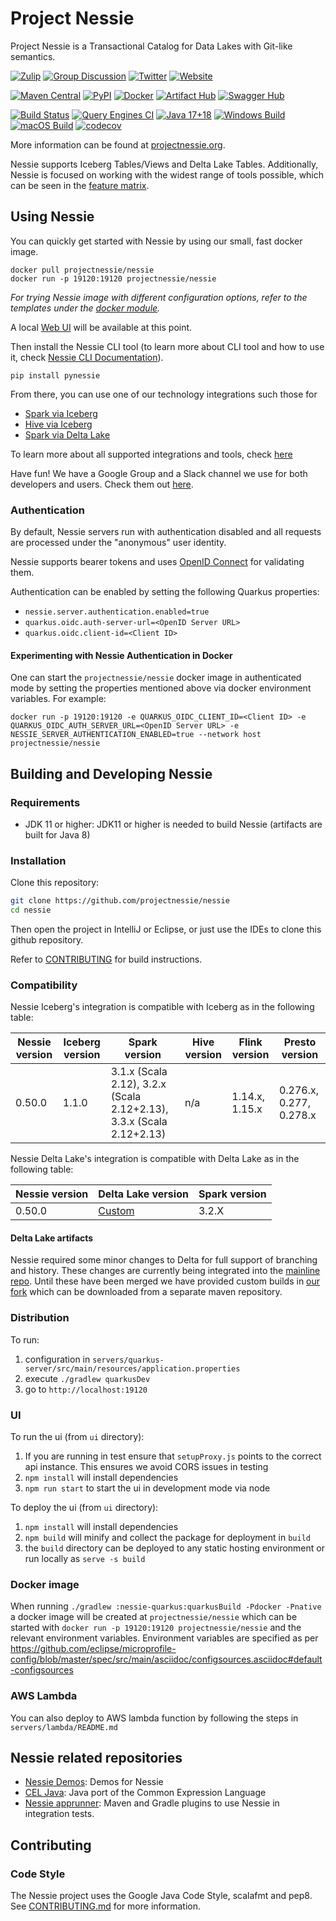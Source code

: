 # Project Nessie

Project Nessie is a Transactional Catalog for Data Lakes with Git-like semantics.

[![Zulip](https://img.shields.io/badge/Zulip-Chat-blue?color=3d4db3&logo=zulip&style=for-the-badge&logoColor=white)](https://project-nessie.zulipchat.com/)
[![Group Discussion](https://img.shields.io/badge/Discussion-Groups-blue.svg?color=3d4db3&logo=google&style=for-the-badge&logoColor=white)](https://groups.google.com/g/projectnessie)
[![Twitter](https://img.shields.io/badge/Twitter-Follow_Us-blue?color=3d4db3&logo=twitter&style=for-the-badge&logoColor=white)](https://twitter.com/projectnessie)
[![Website](https://img.shields.io/badge/https-projectnessie.org-blue?color=3d4db3&logo=firefox&style=for-the-badge&logoColor=white)](https://projectnessie.org/)

[![Maven Central](https://img.shields.io/maven-central/v/org.projectnessie/nessie?label=Maven%20Central&logo=apachemaven&color=3f6ec6&style=for-the-badge&logoColor=white)](https://search.maven.org/artifact/org.projectnessie/nessie)
[![PyPI](https://img.shields.io/pypi/v/pynessie.svg?label=PyPI&logo=python&color=3f6ec6&style=for-the-badge&logoColor=white)](https://pypi.python.org/pypi/pynessie)
[![Docker](https://img.shields.io/docker/v/projectnessie/nessie/latest?label=Docker&logo=docker&color=3f6ec6&style=for-the-badge&logoColor=white)](https://hub.docker.com/r/projectnessie/nessie)
[![Artifact Hub](https://img.shields.io/endpoint?url=https://artifacthub.io/badge/repository/nessie&color=3f6ec6&labelColor=&style=for-the-badge&logoColor=white)](https://artifacthub.io/packages/search?repo=nessie)
[![Swagger Hub](https://img.shields.io/badge/swagger%20hub-nessie-3f6ec6?style=for-the-badge&logo=swagger&link=https%3A%2F%2Fapp.swaggerhub.com%2Fapis%2Fprojectnessie%2Fnessie)](https://app.swaggerhub.com/apis/projectnessie/nessie)


[![Build Status](https://img.shields.io/github/actions/workflow/status/projectnessie/nessie/main.yml?label=Main%20CI&logo=Github&style=flat-square)](https://github.com/projectnessie/nessie/actions/workflows/main.yml)
[![Query Engines CI](https://img.shields.io/github/actions/workflow/status/projectnessie/query-engine-integration-tests/main.yml?label=Nessie%2FIceberg%20in-dev&logo=Github&style=flat-square)](https://github.com/projectnessie/query-engine-integration-tests/actions/workflows/main.yml)
[![Java 17+18](https://img.shields.io/github/actions/workflow/status/projectnessie/nessie/newer-java.yml?label=Java%2017%2B&logo=Github&style=flat-square)](https://github.com/projectnessie/nessie/actions/workflows/newer-java.yml)
[![Windows Build](https://img.shields.io/github/actions/workflow/status/projectnessie/nessie/ci-win.yml?label=Windows&logo=windows&style=flat-square)](https://github.com/projectnessie/nessie/actions/workflows/ci-win.yml)
[![macOS Build](https://img.shields.io/github/actions/workflow/status/projectnessie/nessie/ci-mac.yml?label=macOS&logo=apple&style=flat-square)](https://github.com/projectnessie/nessie/actions/workflows/ci-mac.yml)
[![codecov](https://img.shields.io/codecov/c/github/projectnessie/nessie?style=flat-square)](https://codecov.io/gh/projectnessie/nessie)

More information can be found at [projectnessie.org](https://projectnessie.org/).

Nessie supports Iceberg Tables/Views and Delta Lake Tables. Additionally, Nessie is focused on working with the widest range of tools possible, which can be seen in the [feature matrix](https://projectnessie.org/tools/#feature-matrix).

## Using Nessie

You can quickly get started with Nessie by using our small, fast docker image.

```
docker pull projectnessie/nessie
docker run -p 19120:19120 projectnessie/nessie
```
_For trying Nessie image with different configuration options, refer to the templates under the [docker module](./docker#readme)._<br>

A local [Web UI](https://projectnessie.org/tools/ui/) will be available at this point.

Then install the Nessie CLI tool (to learn more about CLI tool and how to use it, check [Nessie CLI Documentation](https://projectnessie.org/tools/cli/)).

```
pip install pynessie
```

From there, you can use one of our technology integrations such those for 

* [Spark via Iceberg](https://projectnessie.org/tools/iceberg/spark/)
* [Hive via Iceberg](https://projectnessie.org/tools/iceberg/hive/)
* [Spark via Delta Lake](https://projectnessie.org/tools/deltalake/spark/)

To learn more about all supported integrations and tools, check [here](https://projectnessie.org/tools/) 

Have fun! We have a Google Group and a Slack channel we use for both developers and 
users. Check them out [here](https://projectnessie.org/community/).

### Authentication

By default, Nessie servers run with authentication disabled and all requests are processed under the "anonymous"
user identity.

Nessie supports bearer tokens and uses [OpenID Connect](https://openid.net/connect/) for validating them.

Authentication can be enabled by setting the following Quarkus properties:
* `nessie.server.authentication.enabled=true`
* `quarkus.oidc.auth-server-url=<OpenID Server URL>`
* `quarkus.oidc.client-id=<Client ID>`

#### Experimenting with Nessie Authentication in Docker

One can start the `projectnessie/nessie` docker image in authenticated mode by setting
the properties mentioned above via docker environment variables. For example:

```
docker run -p 19120:19120 -e QUARKUS_OIDC_CLIENT_ID=<Client ID> -e QUARKUS_OIDC_AUTH_SERVER_URL=<OpenID Server URL> -e NESSIE_SERVER_AUTHENTICATION_ENABLED=true --network host projectnessie/nessie
```

## Building and Developing Nessie

### Requirements

- JDK 11 or higher: JDK11 or higher is needed to build Nessie (artifacts are built 
  for Java 8)

### Installation

Clone this repository:
```bash
git clone https://github.com/projectnessie/nessie
cd nessie
```

Then open the project in IntelliJ or Eclipse, or just use the IDEs to clone this github repository.

Refer to [CONTRIBUTING](./CONTRIBUTING.md) for build instructions.

### Compatibility

Nessie Iceberg's integration is compatible with Iceberg as in the following table:

| Nessie version | Iceberg version | Spark version                                                        | Hive version | Flink version  | Presto version          |
|----------------|-----------------|----------------------------------------------------------------------|--------------|----------------|-------------------------|
| 0.50.0         | 1.1.0           | 3.1.x (Scala 2.12), 3.2.x (Scala 2.12+2.13), 3.3.x (Scala 2.12+2.13) | n/a          | 1.14.x, 1.15.x | 0.276.x, 0.277, 0.278.x |

Nessie Delta Lake's integration is compatible with Delta Lake as in the following table:

| Nessie version | Delta Lake version              | Spark version | 
|----------------|---------------------------------|---------------|
| 0.50.0         | [Custom](#delta-lake-artifacts) | 3.2.X         |

#### Delta Lake artifacts

Nessie required some minor changes to Delta for full support of branching and history. These changes are currently being integrated into the [mainline repo](https://github.com/delta-io/delta). Until these have been merged we have provided custom builds in [our fork](https://github.com/projectnessie/delta) which can be downloaded from a separate maven repository. 

### Distribution
To run:
1. configuration in `servers/quarkus-server/src/main/resources/application.properties`
2. execute `./gradlew quarkusDev`
3. go to `http://localhost:19120`

### UI 
To run the ui (from `ui` directory):
1. If you are running in test ensure that `setupProxy.js` points to the correct api instance. This ensures we avoid CORS
issues in testing
2. `npm install` will install dependencies
3. `npm run start` to start the ui in development mode via node

To deploy the ui (from `ui` directory):
1. `npm install` will install dependencies
2. `npm build` will minify and collect the package for deployment in `build`
3. the `build` directory can be deployed to any static hosting environment or run locally as `serve -s build`

### Docker image

When running `./gradlew :nessie-quarkus:quarkusBuild -Pdocker -Pnative` a docker image will
be created at `projectnessie/nessie` which can be started with `docker run -p 19120:19120 projectnessie/nessie`
and the relevant environment variables. Environment variables  are specified as per
https://github.com/eclipse/microprofile-config/blob/master/spec/src/main/asciidoc/configsources.asciidoc#default-configsources  


### AWS Lambda
You can also deploy to AWS lambda function by following the steps in `servers/lambda/README.md`

## Nessie related repositories

* [Nessie Demos](https://github.com/projectnessie/nessie-demos): Demos for Nessie
* [CEL Java](https://github.com/projectnessie/cel-java): Java port of the Common Expression Language
* [Nessie apprunner](https://github.com/projectnessie/nessie-apprunner): Maven and Gradle plugins to use Nessie in integration tests.

## Contributing

### Code Style

The Nessie project uses the Google Java Code Style, scalafmt and pep8.
See [CONTRIBUTING.md](./CONTRIBUTING.md) for more information.
